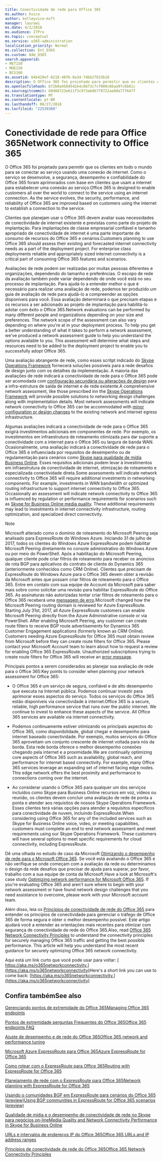```yaml
---
title: Conectividade de rede para Office 365
ms.author: kvice
author: kelleyvice-msft
manager: laurawi
ms.date: 4/2/2018
ms.audience: ITPro
ms.topic: conceptual
ms.service: o365-administration
localization_priority: Normal
ms.collection: Ent_O365
ms.custom: Adm_O365
search.appverid:
- MET150
- MOE150
- BCS160
ms.assetid: 64b420ef-0218-48f6-8a34-74bb27633b10
description: O Office 365 foi projetado para permitir que os clientes em todo o mundo para se conectar ao serviço usando uma conexão de internet. Como o serviço se desenvolve, a segurança, desempenho e confiabilidade do Office 365 foram aprimorados com base em clientes que usam a internet para estabelecer uma conexão ao serviço.
ms.openlocfilehash: b72b0a4584542e4c8673c7cf009c66aa97c6b81c
ms.sourcegitcommit: 69d60723e611f3c973a6d6779722aa9da77f647f
ms.translationtype: MT
ms.contentlocale: pt-BR
ms.lasthandoff: 08/27/2018
ms.locfileid: "22539380"
---
```

# <a name="network-connectivity-to-office-365"></a><span data-ttu-id="45cb2-104">Conectividade de rede para Office 365</span><span class="sxs-lookup"><span data-stu-id="45cb2-104">Network connectivity to Office 365</span></span>

<span data-ttu-id="45cb2-p102">O Office 365 foi projetado para permitir que os clientes em todo o mundo para se conectar ao serviço usando uma conexão de internet. Como o serviço se desenvolve, a segurança, desempenho e confiabilidade do Office 365 foram aprimorados com base em clientes que usam a internet para estabelecer uma conexão ao serviço.</span><span class="sxs-lookup"><span data-stu-id="45cb2-p102">Office 365 is designed to enable customers all over the world to connect to the service using an internet connection. As the service evolves, the security, performance, and reliability of Office 365 are improved based on customers using the internet to establish a connection to the service.</span></span>
  
<span data-ttu-id="45cb2-p103">Clientes que planejam usar o Office 365 devem avaliar suas necessidades de conectividade de internet existente e previstas como parte do projeto de implantação. Para implantações de classe empresarial confiável e tamanho apropriado de conectividade de internet é uma parte importante de consumo de recursos do Office 365 e cenários.</span><span class="sxs-lookup"><span data-stu-id="45cb2-p103">Customers planning to use Office 365 should assess their existing and forecasted internet connectivity needs as a part of the deployment project. For enterprise class deployments reliable and appropriately sized internet connectivity is a critical part of consuming Office 365 features and scenarios.</span></span>
  
<span data-ttu-id="45cb2-p104">Avaliações de rede podem ser realizadas por muitas pessoas diferentes e organizações, dependendo do tamanho e preferências. O escopo de rede da avaliação também pode variar dependendo de onde você está no seu processo de implantação. Para ajudá-lo a entender melhor o que é necessário para realizar uma avaliação de rede, podemos ter produzido um guia de avaliação de rede para ajudá-lo a compreender as opções disponíveis para você. Essa avaliação determinará o que precisam etapas e os recursos a ser adicionado ao projeto de implantação para habilitá-lo adotar com êxito o Office 365.</span><span class="sxs-lookup"><span data-stu-id="45cb2-p104">Network evaluations can be performed by many different people and organizations depending on your size and preferences. The network scope of the assessment can also vary depending on where you're at in your deployment process. To help you get a better understanding of what it takes to perform a network assessment, we've produced a network assessment guide to help you understand the options available to you. This assessment will determine what steps and resources need to be added to the deployment project to enable you to successfully adopt Office 365.</span></span>
  
<span data-ttu-id="45cb2-p105">Uma avaliação abrangente de rede, como esses scritpt indicado do [Skype Operations Framework](https://www.skypeoperationsframework.com/) fornecerá soluções possíveis para a rede desafios de design junto com os detalhes da implementação. A maioria das avaliações de rede indicará a conectividade de rede para o Office 365 pode ser acomodada com [configuração secundária ou alterações de design](https://aka.ms/manageo365endpoints) para a infra-estrutura de saída de internet e de rede existente.</span><span class="sxs-lookup"><span data-stu-id="45cb2-p105">A comprehensive network assessment, like those prescribed inn the [Skype Operations Framework](https://www.skypeoperationsframework.com/) will provide possible solutions to networking design challenges along with implementation details. Most network assessments will indicate network connectivity to Office 365 can be accommodated with [minor configuration or design changes](https://aka.ms/manageo365endpoints) to the existing network and internet egress infrastructure.</span></span>

<span data-ttu-id="45cb2-p106">Algumas avaliações indicará a conectividade de rede para o Office 365 exigirá investimentos adicionais em componentes de rede. Por exemplo, os investimentos em infraestrutura de roteamento otimizada para dar suporte a conectividade com a internet para o Office 365 ou largura de banda WAN. Ocasionalmente, uma avaliação indicará a conectividade de rede para o Office 365 é influenciada por requisitos de desempenho ou de regulamentação para cenários como [Skype para qualidade de mídia Business Online](https://support.office.com/article/Media-Quality-and-Network-Connectivity-Performance-in-Skype-for-Business-Online-5fe3e01b-34cf-44e0-b897-b0b2a83f0917). Esses requisitos adicionais podem levar à investimentos em infraestrutura de conectividade de internet, otimização de roteamento e especializada conectividade direta.</span><span class="sxs-lookup"><span data-stu-id="45cb2-p106">Some assessments will indicate network connectivity to Office 365 will require additional investments in networking components. For example, investments in WAN bandwidth or optimized routing infrastructure to support internet connectivity to Office 365. Occasionally an assessment will indicate network connectivity to Office 365 is influenced by regulation or performance requirements for scenarios such as [Skype for Business Online media quality](https://support.office.com/article/Media-Quality-and-Network-Connectivity-Performance-in-Skype-for-Business-Online-5fe3e01b-34cf-44e0-b897-b0b2a83f0917). These additional requirements may lead to investments in internet connectivity infrastructure, routing optimization, and specialized direct connectivity.</span></span>
  
> [!NOTE]
> <span data-ttu-id="45cb2-p107">Microsoft alterado como o domínio de roteamento do Microsoft Peering seja analisado para ExpressRoute do Windows Azure. Iniciando 31 de julho de 2017, todos os clientes do Windows Azure ExpressRoute podem habilitar Microsoft Peering diretamente no console administrativo do Windows Azure ou por meio do PowerShell. Após a habilitação do Microsoft Peering, qualquer cliente pode criar filtros de roteamento para receber os anúncios de rota BGP para aplicativos do contrato de cliente do Dynamics 365 (anteriormente conhecidos como CRM Online). Clientes que precisam de ExpressRoute do Windows Azure para o Office 365 devem obter a revisão da Microsoft antes que possam criar filtros de roteamento para o Office 365. Entre em contato com sua equipe de Account da Microsoft para saber mais sobre como solicitar uma revisão para habilitar ExpressRoute do Office 365. As assinaturas não autorizadas tentar criar filtros de roteamento para o Office 365 receberá uma [mensagem de erro](https://support.microsoft.com/kb/3181709).</span><span class="sxs-lookup"><span data-stu-id="45cb2-p107">Microsoft changed how the Microsoft Peering routing domain is reviewed for Azure ExpressRoute. Starting July 31st, 2017, all Azure ExpressRoute customers can enable Microsoft Peering directly from the Azure Administrative console or via PowerShell. After enabling Microsoft Peering, any customer can create route filters to receive BGP route advertisements for Dynamics 365 Customer Engagement applications (formerly known as CRM Online). Customers needing Azure ExpressRoute for Office 365 must obtain review from Microsoft before they can create route filters for Office 365. Please contact your Microsoft Account team to learn about how to request a review for enabling Office 365 ExpressRoute. Unauthorized subscriptions trying to create route filters for Office 365 will receive an [error message](https://support.microsoft.com/kb/3181709).</span></span>
  
<span data-ttu-id="45cb2-125">Principais pontos a serem considerados ao planejar sua avaliação de rede para o Office 365:</span><span class="sxs-lookup"><span data-stu-id="45cb2-125">Key points to consider when planning your network assessment for Office 365:</span></span>
  
- <span data-ttu-id="45cb2-p108">O Office 365 é um serviço de segura, confiável e de alto desempenho que executa na Internet pública. Podemos continuar investir para aprimorar esses aspectos do serviço. Todos os serviços do Office 365 estão disponíveis via conectividade à internet.</span><span class="sxs-lookup"><span data-stu-id="45cb2-p108">Office 365 is a secure, reliable, high performance service that runs over the public internet. We continue to invest to enhance these aspects of the service. All Office 365 services are available via internet connectivity.</span></span>

- <span data-ttu-id="45cb2-p109">Podemos continuamente estiver otimizando os principais aspectos do Office 365, como disponibilidade, global chegar e desempenho para internet baseado conectividade. Por exemplo, muitos serviços do Office 365 aproveitam um conjunto crescente de internet voltada para nós da borda. Esta rede borda oferece o melhor desempenho conexões chegando pela internet e a proximidade.</span><span class="sxs-lookup"><span data-stu-id="45cb2-p109">We are continually optimizing core aspects of Office 365 such as availability, global reach, and performance for internet based connectivity. For example, many Office 365 services leverage an expanding set of internet facing edge nodes. This edge network offers the best proximity and performance to connections coming over the internet.</span></span>

- <span data-ttu-id="45cb2-p110">Ao considerar usando o Office 365 para qualquer um dos serviços incluídos como Skype para Business Online recursos em voz, vídeos ou reunião, os clientes devem concluir uma avaliação de rede de ponta a ponta e atender aos requisitos de nossos Skype Operations Framework. Esses clientes terá várias opções para atender a requisitos específicos para conectividade de nuvem, incluindo ExpressRoute.</span><span class="sxs-lookup"><span data-stu-id="45cb2-p110">When considering using Office 365 for any of the included services such as Skype for Business Online voice, video, or meeting capabilities, customers must complete an end to end network assessment and meet requirements using our Skype Operations Framework. These customers will have several options to meet specific requirements for cloud connectivity, including ExpressRoute.</span></span>

<span data-ttu-id="45cb2-p111">Dê uma olhada no estudo de caso da Microsoft [Otimizando o desempenho de rede para o Microsoft Office 365](https://msdn.microsoft.com/en-us/library/mt450488.aspx). Se você está avaliando o Office 365 e não verifique se onde começam com a avaliação da rede ou determinamos o design da rede desafios que precisar de ajuda para superar, por favor, trabalho com a sua equipe de conta da Microsoft.</span><span class="sxs-lookup"><span data-stu-id="45cb2-p111">Have a look at Microsoft's case study [Optimizing network performance for Microsoft Office 365](https://msdn.microsoft.com/en-us/library/mt450488.aspx). If you're evaluating Office 365 and aren't sure where to begin with your network assessment or have found network design challenges that you need assistance to overcome, please work with your Microsoft account team.</span></span>
  
<span data-ttu-id="45cb2-p112">Além disso, leia os [Princípios de conectividade de rede do Office 365](https://aka.ms/o365networkingprinciples) para entender os princípios de conectividade para gerenciar o tráfego de Office 365 de forma segura e obter o melhor desempenho possível. Este artigo ajudará você a entender as orientações mais recentes para otimizar com segurança de conectividade de rede do Office 365.</span><span class="sxs-lookup"><span data-stu-id="45cb2-p112">Also, read [Office 365 Network Connectivity Principles](https://aka.ms/o365networkingprinciples) to understand the connectivity principles for securely managing Office 365 traffic and getting the best possible performance. This article will help you understand the most recent guidance for securely optimizing Office 365 network connectivity.</span></span>
  
<span data-ttu-id="45cb2-138">Aqui está um link curto que você pode usar para voltar: [ https://aka.ms/o365networkconnectivity.](https://aka.ms/o365networkconnectivity)</span><span class="sxs-lookup"><span data-stu-id="45cb2-138">Here's a short link you can use to come back: [https://aka.ms/o365networkconnectivity.](https://aka.ms/o365networkconnectivity)</span></span>
  
## <a name="see-also"></a><span data-ttu-id="45cb2-139">Confira também</span><span class="sxs-lookup"><span data-stu-id="45cb2-139">See also</span></span>

[<span data-ttu-id="45cb2-140">Gerenciando pontos de extremidade do Office 365</span><span class="sxs-lookup"><span data-stu-id="45cb2-140">Managing Office 365 endpoints</span></span>](https://support.office.com/article/99cab9d4-ef59-4207-9f2b-3728eb46bf9a)
  
[<span data-ttu-id="45cb2-141">Pontos de extremidade perguntas Frequentes do Office 365</span><span class="sxs-lookup"><span data-stu-id="45cb2-141">Office 365 endpoints FAQ</span></span>](https://support.office.com/article/d4088321-1c89-4b96-9c99-54c75cae2e6d)
  
[<span data-ttu-id="45cb2-142">Ajuste de desempenho e de rede do Office 365</span><span class="sxs-lookup"><span data-stu-id="45cb2-142">Office 365 network and performance tuning</span></span>](network-planning-and-performance.md)
  
[<span data-ttu-id="45cb2-143">Microsoft Azure ExpressRoute para Office 365</span><span class="sxs-lookup"><span data-stu-id="45cb2-143">Azure ExpressRoute for Office 365</span></span>](azure-expressroute.md)
  
[<span data-ttu-id="45cb2-144">Como rotear com o ExpressRoute para Office 365</span><span class="sxs-lookup"><span data-stu-id="45cb2-144">Routing with ExpressRoute for Office 365</span></span>](routing-with-expressroute.md)
  
[<span data-ttu-id="45cb2-145">Planejamento de rede com o ExpressRoute para Office 365</span><span class="sxs-lookup"><span data-stu-id="45cb2-145">Network planning with ExpressRoute for Office 365</span></span>](network-planning-with-expressroute.md)
  
[<span data-ttu-id="45cb2-146">Usando o comunidades BGP em ExpressRoute para cenários do Office 365 (preview)</span><span class="sxs-lookup"><span data-stu-id="45cb2-146">Using BGP communities in ExpressRoute for Office 365 scenarios (preview)</span></span>](bgp-communities-in-expressroute.md)
  
[<span data-ttu-id="45cb2-147">Qualidade de mídia e o desempenho de conectividade de rede no Skype para negócios on-line</span><span class="sxs-lookup"><span data-stu-id="45cb2-147">Media Quality and Network Connectivity Performance in Skype for Business Online</span></span>](https://support.office.com/article/5fe3e01b-34cf-44e0-b897-b0b2a83f0917)
  
[<span data-ttu-id="45cb2-148">URLs e intervalos de endereços IP do Office 365</span><span class="sxs-lookup"><span data-stu-id="45cb2-148">Office 365 URLs and IP address ranges</span></span>](https://support.office.com/article/8548a211-3fe7-47cb-abb1-355ea5aa88a2)
  
[<span data-ttu-id="45cb2-149">Princípios de conectividade de rede do Office 365</span><span class="sxs-lookup"><span data-stu-id="45cb2-149">Office 365 Network Connectivity Principles</span></span>](https://aka.ms/o365networkingprinciples)
